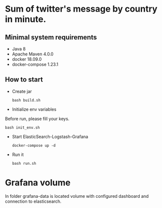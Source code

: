 # Sum of twitter's message by country in minute.


## Minimal system requirements
* Java 8
* Apache Maven 4.0.0
* docker 18.09.0
* docker-compose 1.23.1

## How to start

* Create jar

  ```bash build.sh```

* Initialize env variables

Before run, please fill your keys.

  ```bash init_env.sh```


* Start ElasticSearch-Logstash-Grafana

  ```docker-compose up -d```
  
* Run it

  ```bash run.sh```
  

# Grafana volume

In folder grafana-data is located volume with configured dashboard and connection to elasticsearch.
   

